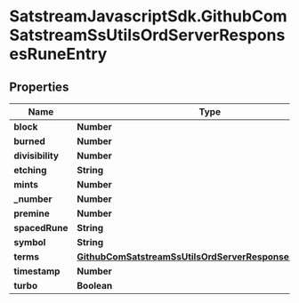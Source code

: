 # SatstreamJavascriptSdk.GithubComSatstreamSsUtilsOrdServerResponsesRuneEntry

## Properties
Name | Type | Description | Notes
------------ | ------------- | ------------- | -------------
**block** | **Number** |  | [optional] 
**burned** | **Number** |  | [optional] 
**divisibility** | **Number** |  | [optional] 
**etching** | **String** |  | [optional] 
**mints** | **Number** |  | [optional] 
**_number** | **Number** |  | [optional] 
**premine** | **Number** |  | [optional] 
**spacedRune** | **String** |  | [optional] 
**symbol** | **String** |  | [optional] 
**terms** | [**GithubComSatstreamSsUtilsOrdServerResponsesRuneTerms**](GithubComSatstreamSsUtilsOrdServerResponsesRuneTerms.md) |  | [optional] 
**timestamp** | **Number** |  | [optional] 
**turbo** | **Boolean** |  | [optional] 
